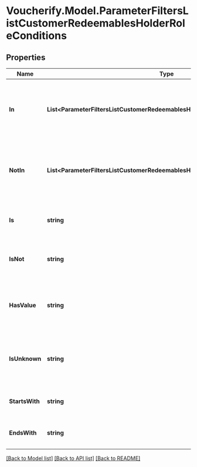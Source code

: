 # Voucherify.Model.ParameterFiltersListCustomerRedeemablesHolderRoleConditions

## Properties

Name | Type | Description | Notes
------------ | ------------- | ------------- | -------------
**In** | **List&lt;ParameterFiltersListCustomerRedeemablesHolderRoleConditions.InEnum&gt;** | Array of resource values that should be included in the results (multiple values). | [optional] 
**NotIn** | **List&lt;ParameterFiltersListCustomerRedeemablesHolderRoleConditions.NotInEnum&gt;** | Array of resource values that should be included in the results (multiple values). | [optional] 
**Is** | **string** | Value is exactly this value (single value). | [optional] 
**IsNot** | **string** | Results omit this value (single value). | [optional] 
**HasValue** | **string** | Value is NOT null. The value for this parameter is an empty string. | [optional] 
**IsUnknown** | **string** | Value is null. The value for this parameter is an empty string. | [optional] 
**StartsWith** | **string** | Value starts with the specified string. | [optional] 
**EndsWith** | **string** | Value ends with the specified string. | [optional] 

[[Back to Model list]](../README.md#documentation-for-models) [[Back to API list]](../README.md#documentation-for-api-endpoints) [[Back to README]](../README.md)

